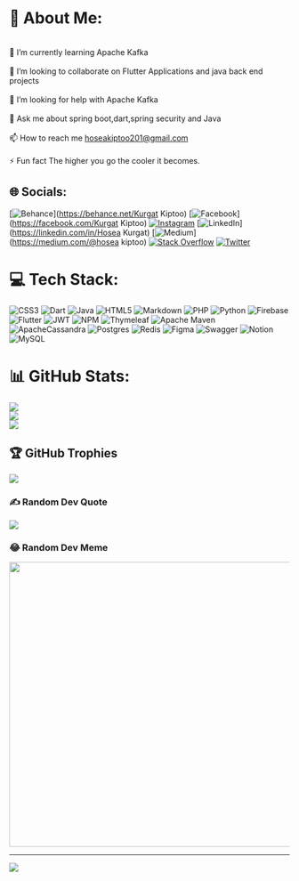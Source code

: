# 💫 About Me:
<br> 🌱 I’m currently learning Apache Kafka<br><br>👯 I’m looking to collaborate on Flutter Applications and java back end projects<br><br> 🤝 I’m looking for help with Apache Kafka<br><br> 💬 Ask me about  spring boot,dart,spring security and Java<br><br> 📫 How to reach me hoseakiptoo201@gmail.com<br><br>⚡ Fun fact The higher you go the cooler it becomes.


## 🌐 Socials:
[![Behance](https://img.shields.io/badge/Behance-1769ff?logo=behance&logoColor=white)](https://behance.net/Kurgat Kiptoo) [![Facebook](https://img.shields.io/badge/Facebook-%231877F2.svg?logo=Facebook&logoColor=white)](https://facebook.com/Kurgat Kiptoo) [![Instagram](https://img.shields.io/badge/Instagram-%23E4405F.svg?logo=Instagram&logoColor=white)](https://instagram.com/Kurgat_Kiptoo) [![LinkedIn](https://img.shields.io/badge/LinkedIn-%230077B5.svg?logo=linkedin&logoColor=white)](https://linkedin.com/in/Hosea Kurgat) [![Medium](https://img.shields.io/badge/Medium-12100E?logo=medium&logoColor=white)](https://medium.com/@hosea kiptoo) [![Stack Overflow](https://img.shields.io/badge/-Stackoverflow-FE7A16?logo=stack-overflow&logoColor=white)](https://stackoverflow.com/users/18438888) [![Twitter](https://img.shields.io/badge/Twitter-%231DA1F2.svg?logo=Twitter&logoColor=white)](https://twitter.com/Kkurgat_kiptoo) 

# 💻 Tech Stack:
![CSS3](https://img.shields.io/badge/css3-%231572B6.svg?style=for-the-badge&logo=css3&logoColor=white) ![Dart](https://img.shields.io/badge/dart-%230175C2.svg?style=for-the-badge&logo=dart&logoColor=white) ![Java](https://img.shields.io/badge/java-%23ED8B00.svg?style=for-the-badge&logo=java&logoColor=white) ![HTML5](https://img.shields.io/badge/html5-%23E34F26.svg?style=for-the-badge&logo=html5&logoColor=white) ![Markdown](https://img.shields.io/badge/markdown-%23000000.svg?style=for-the-badge&logo=markdown&logoColor=white) ![PHP](https://img.shields.io/badge/php-%23777BB4.svg?style=for-the-badge&logo=php&logoColor=white) ![Python](https://img.shields.io/badge/python-3670A0?style=for-the-badge&logo=python&logoColor=ffdd54) ![Firebase](https://img.shields.io/badge/firebase-%23039BE5.svg?style=for-the-badge&logo=firebase) ![Flutter](https://img.shields.io/badge/Flutter-%2302569B.svg?style=for-the-badge&logo=Flutter&logoColor=white) ![JWT](https://img.shields.io/badge/JWT-black?style=for-the-badge&logo=JSON%20web%20tokens) ![NPM](https://img.shields.io/badge/NPM-%23000000.svg?style=for-the-badge&logo=npm&logoColor=white) ![Thymeleaf](https://img.shields.io/badge/Thymeleaf-%23005C0F.svg?style=for-the-badge&logo=Thymeleaf&logoColor=white) ![Apache Maven](https://img.shields.io/badge/Apache%20Maven-C71A36?style=for-the-badge&logo=Apache%20Maven&logoColor=white) ![ApacheCassandra](https://img.shields.io/badge/cassandra-%231287B1.svg?style=for-the-badge&logo=apache-cassandra&logoColor=white) ![Postgres](https://img.shields.io/badge/postgres-%23316192.svg?style=for-the-badge&logo=postgresql&logoColor=white) ![Redis](https://img.shields.io/badge/redis-%23DD0031.svg?style=for-the-badge&logo=redis&logoColor=white) 	![Figma](https://img.shields.io/badge/figma-%23F24E1E.svg?style=for-the-badge&logo=figma&logoColor=white) ![Swagger](https://img.shields.io/badge/-Swagger-%23Clojure?style=for-the-badge&logo=swagger&logoColor=white) ![Notion](https://img.shields.io/badge/Notion-%23000000.svg?style=for-the-badge&logo=notion&logoColor=white) ![MySQL](https://img.shields.io/badge/mysql-%2300f.svg?style=for-the-badge&logo=mysql&logoColor=white)
# 📊 GitHub Stats:
![](https://github-readme-stats.vercel.app/api?username=kip-too&theme=tokyonight&hide_border=false&include_all_commits=true&count_private=true)<br/>
![](https://github-readme-streak-stats.herokuapp.com/?user=kip-too&theme=tokyonight&hide_border=false)<br/>
![](https://github-readme-stats.vercel.app/api/top-langs/?username=kip-too&theme=tokyonight&hide_border=false&include_all_commits=true&count_private=true&layout=compact)

## 🏆 GitHub Trophies
![](https://github-profile-trophy.vercel.app/?username=kip-too&theme=radical&no-frame=false&no-bg=false&margin-w=4)

### ✍️ Random Dev Quote
![](https://quotes-github-readme.vercel.app/api?type=vetical&theme=tokyonight)

### 😂 Random Dev Meme
<img src="https://random-memer.herokuapp.com/" width="512px"/>

---
[![](https://visitcount.itsvg.in/api?id=kip-too&icon=0&color=0)](https://visitcount.itsvg.in)

<!-- Proudly created with GPRM ( https://gprm.itsvg.in ) -->
